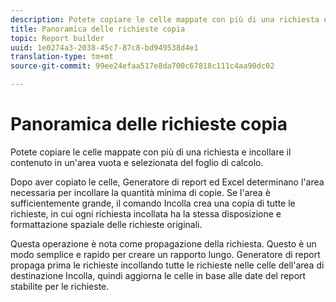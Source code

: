 ```yaml
---
description: Potete copiare le celle mappate con più di una richiesta e incollare il contenuto in un'area vuota e selezionata del foglio di calcolo.
title: Panoramica delle richieste copia
topic: Report builder
uuid: 1e0274a3-2038-45c7-87c8-bd949538d4e1
translation-type: tm+mt
source-git-commit: 99ee24efaa517e8da700c67818c111c4aa90dc02

---
```



# Panoramica delle richieste copia

Potete copiare le celle mappate con più di una richiesta e incollare il contenuto in un'area vuota e selezionata del foglio di calcolo.

Dopo aver copiato le celle, Generatore di report ed Excel determinano l'area necessaria per incollare la quantità minima di copie. Se l'area è sufficientemente grande, il comando Incolla crea una copia di tutte le richieste, in cui ogni richiesta incollata ha la stessa disposizione e formattazione spaziale delle richieste originali.

Questa operazione è nota come propagazione della richiesta. Questo è un modo semplice e rapido per creare un rapporto lungo. Generatore di report propaga prima le richieste incollando tutte le richieste nelle celle dell'area di destinazione Incolla, quindi aggiorna le celle in base alle date del report stabilite per le richieste.

